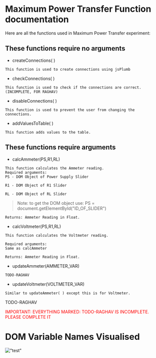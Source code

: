 # Maximum Power Transfer Function documentation

 Here are all the functions used in Maximum Power Transfer experiment:
## These functions require no arguments
- createConnections( )

```This function is used to create connections using jsPlumb```


- checkConnections( ) 
```
This function is used to check if the connections are correct. (INCOMPLETE, FOR RAGHAV)
```

- disableConnections( ) 
```
This function is used to prevent the user from changing the connections.
```


- addValuesToTable( ) 
```
This function adds values to the table.
```
## These functions require arguments



- calcAmmeter(PS,R1,RL) 
```
This function calculates the Ammeter reading.
Required arguments:
PS - DOM Object of Power Supply Slider

R1 - DOM Object of R1 Slider  

RL - DOM Object of RL Slider
```
> Note: to get the DOM object use:
PS = document.getElementById("ID_OF_SLIDER")

`Returns: Ammeter Reading in Float.`



- calcVoltmeter(PS,R1,RL) 
```
This function calculates the Voltmeter reading.

Required arguments:
Same as calcAmmeter
```
`Returns: Ammeter Reading in Float.`




- updateAmmeter(AMMETER_VAR) 

```This function updates the angle in Ammeter. It is passed the value of current (from calcAmmeter( ) function)
TODO-RAGHAV
```


- updateVoltmeter(VOLTMETER_VAR) 
```
Similar to updateAmmeter( ) except this is for Voltmeter.
```
TODO-RAGHAV

<span style="color: red;">IMPORTANT: EVERYTHING MARKED: TODO-RAGHAV IS INCOMPLETE. PLEASE COMPLETE IT</span>


# DOM Variable Names Visualised

!["test"](https://i.imgur.com/b7wfoUU.png "All of the names are self explanatory for human understanding. Kindly use them to the fullest")
